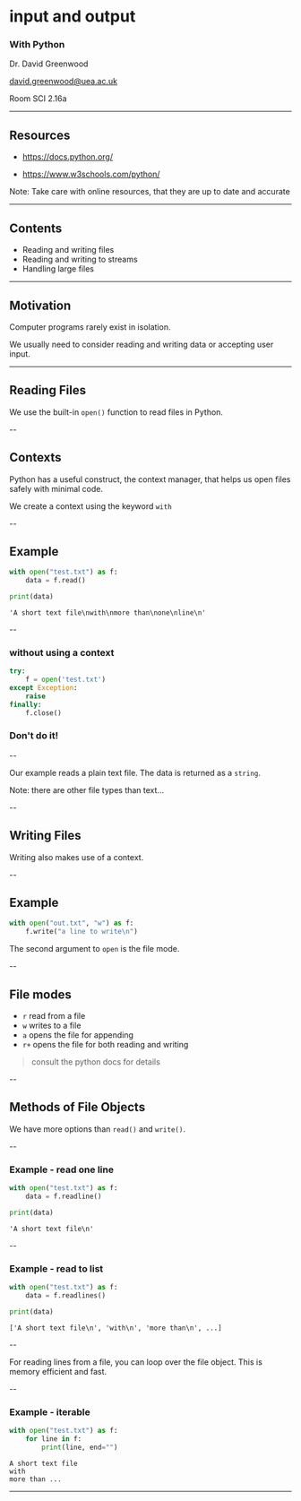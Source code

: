 # input and output
### With Python

Dr. David Greenwood

david.greenwood@uea.ac.uk

Room SCI 2.16a

---

## Resources

- https://docs.python.org/ 

- https://www.w3schools.com/python/


Note: Take care with online resources, that they are up to date and accurate

---

## Contents

- Reading and writing files
- Reading and writing to streams
- Handling large files

---

## Motivation

Computer programs rarely exist in isolation.

We usually need to consider reading and writing data or accepting user input.

---

## Reading Files

We use the built-in `open()` function to read files in Python.

--

## Contexts

Python has a useful construct, the context manager, that helps us open files safely with minimal code.

We create a context using the keyword `with`

--

## Example

```python
with open("test.txt") as f:
    data = f.read()

print(data)
```

```text
'A short text file\nwith\nmore than\none\nline\n'
```
<!-- .element: class="fragment" -->

--

### without using a context

```python
try:
    f = open('test.txt')
except Exception:
    raise 
finally:
    f.close()
```

### <span class="bright"> Don't do it! </span>
<!-- .element: class="fragment" -->

--

Our example reads a plain text file.
The data is returned as a `string`.

Note: there are other file types than text...

--

## Writing Files

Writing also makes use of a <span class="bright">
context</span>.

--

## Example

```python
with open("out.txt", "w") as f:
    f.write("a line to write\n")
```

The second argument to `open` is the file <span class="bright">
mode</span>.
<!-- .element: class="fragment" -->

--

## File modes

- `r` read from a file
- `w` writes to a file
- `a` opens the file for appending
- `r+` opens the file for both reading and writing

> consult the python docs for details
<!-- .element: class="fragment" -->

--

## Methods of File Objects

We have more options than `read()` and `write()`.

--

### Example - read one line

```python
with open("test.txt") as f:
    data = f.readline()

print(data)
```

```text
'A short text file\n'
```
<!-- .element: class="fragment" -->

--

### Example - read to list

```python
with open("test.txt") as f:
    data = f.readlines()

print(data)
```

```text
['A short text file\n', 'with\n', 'more than\n', ...]
```
<!-- .element: class="fragment" -->

--

For reading lines from a file, 
you can loop over the file object. 
This is memory efficient and fast.

--

### Example - iterable

```python
with open("test.txt") as f:
    for line in f:
        print(line, end="")
```

```text
A short text file
with
more than ...
```
<!-- .element: class="fragment" -->

---
